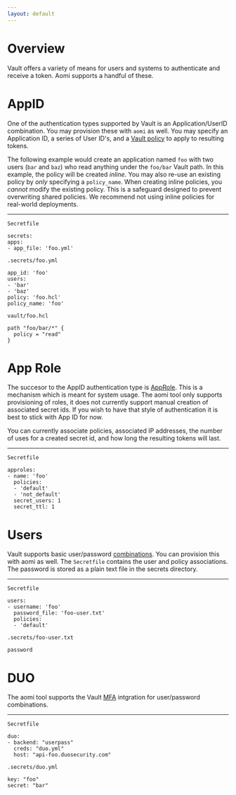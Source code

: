 ```yaml
---
layout: default
---
```


# Overview

Vault offers a variety of means for users and systems to authenticate and receive a token. Aomi supports a handful of these.

# AppID

One of the authentication types supported by Vault is an Application/UserID combination. You may provision these with `aomi` as well. You may specify an Application ID, a series of User ID's, and a [Vault policy](https://www.vaultproject.io/docs/concepts/policies.html) to apply to resulting tokens. 

The following example would create an application named `foo` with two users (`bar` and `baz`) who read anything under the `foo/bar` Vault path. In this example, the policy will be created _inline_. You may also re-use an existing policy by _only_ specifying a `policy_name`. When creating inline policies, you _cannot_ modify the existing policy. This is a safeguard designed to prevent overwriting shared policies. We recommend not using inline policies for real-world deployments.

----

`Secretfile`

```
secrets:
apps:
- app_file: 'foo.yml'
```

`.secrets/foo.yml`

```
app_id: 'foo'
users:
- 'bar'
- 'baz'
policy: 'foo.hcl'
policy_name: 'foo'
```

`vault/foo.hcl`

```
path "foo/bar/*" {
  policy = "read"
}
```

# App Role

The succesor to the AppID authentication type is [AppRole](https://www.vaultproject.io/docs/auth/approle.html). This is a mechanism which is meant for system usage. The aomi tool only supports provisioning of roles, it does not currently support manual creation of associated secret ids. If you wish to have that style of authentication it is best to stick with App ID for now.

You can currently associate policies, associated IP addresses, the number of uses for a created secret id, and how long the resulting tokens will last.

----

`Secretfile`

```
approles:
- name: 'foo'
  policies:
  - 'default'
  - 'not_default'
  secret_users: 1
  secret_ttl: 1
```

# Users

Vault supports basic user/password [combinations](https://www.vaultproject.io/docs/auth/userpass.html). You can provision this with aomi as well. The `Secretfile` contains the user and policy associations. The password is stored as a plain text file in the secrets directory.

----

`Secretfile`

```
users:
- username: 'foo'
  password_file: 'foo-user.txt'
  policies:
  - 'default'
```

`.secrets/foo-user.txt`

```
password
```

# DUO

The aomi tool supports the Vault [MFA](https://www.vaultproject.io/docs/auth/mfa.html) intgration for user/password combinations.

----

`Secretfile`

```
duo:
- backend: "userpass"
  creds: "duo.yml"
  host: "api-foo.duosecurity.com"
```

`.secrets/duo.yml`

```
key: "foo"
secret: "bar"
```
